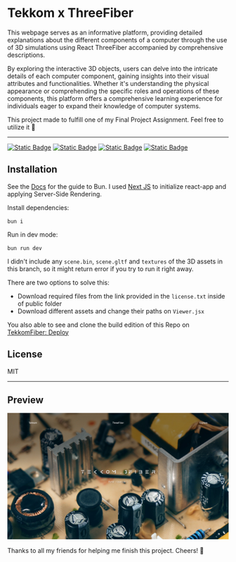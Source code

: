 # Tekkom x ThreeFiber

This webpage serves as an informative platform, providing detailed explanations about the different components of a computer through the use of 3D simulations using React ThreeFiber accompanied by comprehensive descriptions. 

By exploring the interactive 3D objects, users can delve into the intricate details of each computer component, gaining insights into their visual attributes and functionalities. Whether it's understanding the physical appearance or comprehending the specific roles and operations of these components, this platform offers a comprehensive learning experience for individuals eager to expand their knowledge of computer systems.

This project made to fulfill one of my Final Project Assignment. Feel free to utilize it 🙌

---

[![Static Badge](https://img.shields.io/badge/node-20.10.0-1603)][node] [![Static Badge](https://img.shields.io/badge/bun-1.0.16-f472b6)][bun1.0.16] [![Static Badge](https://img.shields.io/badge/ReactJS-18-087ea4)][react] [![Static Badge](https://img.shields.io/badge/NextJS-14-161616)][next]

## Installation

See the [Docs][bun] for the guide to Bun. I used [Next JS][next] to initialize react-app and applying Server-Side Rendering.

Install dependencies:
```
bun i
```

Run in dev mode:
```
bun run dev
```

I didn't include any `scene.bin`, `scene.gltf` and `textures` of the 3D assets in this branch, so it might return error if you try to run it right away.

There are two options to solve this:
- Download required files from the link provided in the `license.txt` inside of public folder
- Download different assets and change their paths on `Viewer.jsx`

You also able to see and clone the build edition of this Repo on [TekkomFiber: Deploy][deploy]

## License

MIT

---

## Preview

![preview](./public/preview.png)

Thanks to all my friends for helping me finish this project. Cheers! 🥂

[node]: https://nodejs.org/en/blog/release/v20.10.0
[bun]: https://bun.sh/docs
[bun1.0.16]: https://bun.sh/blog/bun-v1.0.16
[react]: https://react.dev/learn
[next]: https://nextjs.org/
[deploy]: https://github.com/SenzawaG/TekkomFiber.dev/tree/deploy